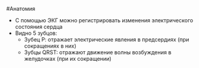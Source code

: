 #Анатомия 
- С помощью ЭКГ можно регистрировать изменения электрического состояния сердца
- Видно 5 зубцов: 
	- Зубец Р: отражает электрические явления в предсердиях (при сокращениях в них)
	- Зубцы QRST: отражают движение волны возбуждения в желудочках (при их сокращении)